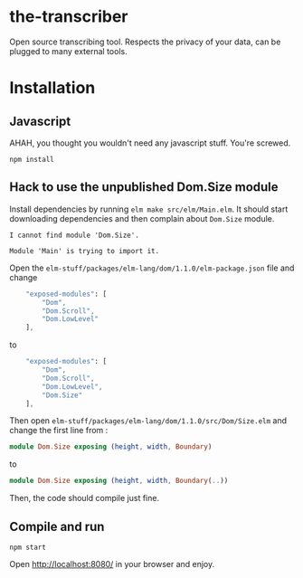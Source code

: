 # the-transcriber
Open source transcribing tool. Respects the privacy of your data, can be plugged to many external tools.


# Installation

## Javascript

AHAH, you thought you wouldn't need any javascript stuff. You're screwed.

    npm install


## Hack to use the unpublished Dom.Size module

Install dependencies by running `elm make src/elm/Main.elm`. It should start downloading dependencies and then complain about `Dom.Size` module.

    I cannot find module 'Dom.Size'.

    Module 'Main' is trying to import it.

Open the `elm-stuff/packages/elm-lang/dom/1.1.0/elm-package.json` file and change

```elm
    "exposed-modules": [
        "Dom",
        "Dom.Scroll",
        "Dom.LowLevel"
    ],
```

to

```elm
    "exposed-modules": [
        "Dom",
        "Dom.Scroll",
        "Dom.LowLevel",
        "Dom.Size"
    ],
```

Then open `elm-stuff/packages/elm-lang/dom/1.1.0/src/Dom/Size.elm` and change the first line from :

```elm
module Dom.Size exposing (height, width, Boundary)
```

to

```elm
module Dom.Size exposing (height, width, Boundary(..))
```

Then, the code should compile just fine.

## Compile and run

    npm start

Open [http://localhost:8080/](http://localhost:8080/) in your browser and enjoy.
